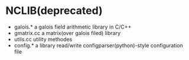 NCLIB(deprecated)
====

* galois.*   a galois field arithmetic library in C/C++
* gmatrix.cc a matrix(over galois filed) library
* utils.cc   utility methodes
* config.*   a library read/write configparser(python)-style configuration file
